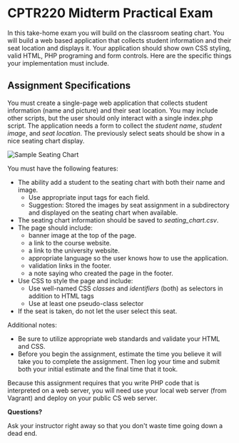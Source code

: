 # CPTR220 Midterm Practical Exam

In this take-home exam you will build on the classroom seating chart.
You will build a web based application that collects student information and their seat location and displays it.
Your application should show own CSS styling, valid HTML, PHP programing and form controls.
Here are the specific things your implementation must include.

## Assignment Specifications

You must create a single-page web application that collects student information (name and picture) and their seat location.
You may include other scripts, but the user should only interact with a single index.php script.
The application needs a form to collect the _student name_, _student image_, and _seat location_.
The previously select seats should be show in a nice seating chart display.

![Sample Seating Chart](seating_example.png)

You must have the following features:

* The ability add a student to the seating chart with both their name and image.
  * Use appropriate input tags for each field.
  * Suggestion: Stored the images by seat assignment in a subdirectory and displayed on the seating chart when available.
* The seating chart information should be saved to _seating_chart.csv_.
* The page should include:
  * banner image at the top of the page.
  * a link to the course website.
  * a link to the university website.
  * appropriate language so the user knows how to use the application.
  * validation links in the footer.
  * a note saying who created the page in the footer.
* Use CSS to style the page and include:
  * Use well-named CSS _classes_ and _identifiers_ (both) as selectors in addition to HTML tags
  * Use at least one pseudo-class selector
* If the seat is taken, do not let the user select this seat.

Additional notes:

* Be sure to utilize appropriate web standards and validate your HTML and CSS.
* Before you begin the assignment, estimate the time you believe it will take you to complete the assignment.
    Then log your time and submit both your initial estimate and the final time that it took.

Because this assignment requires that you write PHP code that is interpreted on a web server, you will need use your local web server (from Vagrant) and deploy on your public CS web server.

**Questions?**

Ask your instructor right away so that you don't waste time going down a dead end.
